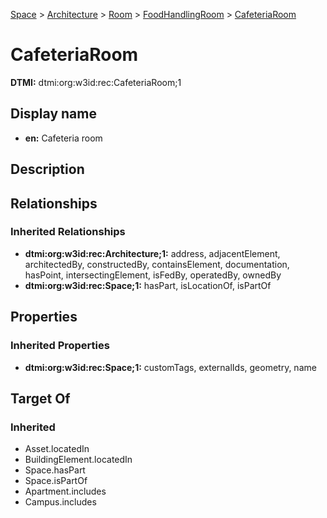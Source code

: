 [Space](../../../Space.md) > [Architecture](../../Architecture.md) > [Room](../Room.md) > [FoodHandlingRoom](FoodHandlingRoom.md) > [CafeteriaRoom](.)
# CafeteriaRoom
**DTMI:** dtmi:org:w3id:rec:CafeteriaRoom;1
## Display name
- **en:** Cafeteria room
## Description
## Relationships
### Inherited Relationships
* **dtmi:org:w3id:rec:Architecture;1:** address, adjacentElement, architectedBy, constructedBy, containsElement, documentation, hasPoint, intersectingElement, isFedBy, operatedBy, ownedBy
* **dtmi:org:w3id:rec:Space;1:** hasPart, isLocationOf, isPartOf
## Properties
### Inherited Properties
* **dtmi:org:w3id:rec:Space;1:** customTags, externalIds, geometry, name
## Target Of
### Inherited
* Asset.locatedIn
* BuildingElement.locatedIn
* Space.hasPart
* Space.isPartOf
* Apartment.includes
* Campus.includes
